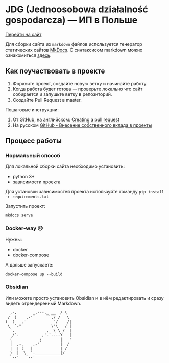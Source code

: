 # JDG (Jednoosobowa działalność gospodarcza)  — ИП в Польше

[Перейти на сайт](https://sobolevbel.github.io/jdg/)

Для сборки сайта из `markdown` файлов используется генератор статических сайтов [MkDocs](https://www.mkdocs.org/).
С синтаксисом markdown можно ознакомиться [здесь](https://docs.github.com/en/get-started/writing-on-github/getting-started-with-writing-and-formatting-on-github/basic-writing-and-formatting-syntax).

## Как поучаствовать в проекте

1. Форкните проект, создайте новую ветку и начинайте работу.
2. Когда работа будет готова — проверьте локально что сайт собирается и запушьте ветку в репозиторий.
3. Создайте Pull Request в master.

Пошаговые инструкции:
1. От GitHub, на английском: [Creating a pull request](https://docs.github.com/en/pull-requests/collaborating-with-pull-requests/proposing-changes-to-your-work-with-pull-requests/creating-a-pull-request)
2. На русском [GitHub - Внесение собственного вклада в проекты](https://git-scm.com/book/ru/v2/GitHub-%D0%92%D0%BD%D0%B5%D1%81%D0%B5%D0%BD%D0%B8%D0%B5-%D1%81%D0%BE%D0%B1%D1%81%D1%82%D0%B2%D0%B5%D0%BD%D0%BD%D0%BE%D0%B3%D0%BE-%D0%B2%D0%BA%D0%BB%D0%B0%D0%B4%D0%B0-%D0%B2-%D0%BF%D1%80%D0%BE%D0%B5%D0%BA%D1%82%D1%8B)

## Процесс работы

### Нормальный способ
Для локальной сборки сайта необходимо установить:

- python 3+
- зависимости проекта

Для установки зависимостей проекта используйте команду `pip install -r requirements.txt`

Запустить проект:

`mkdocs serve`

### Docker-way 🙃

Нужны:
- docker
- docker-compose

А дальше запускаете:

`docker-compose up --build`

### Obsidian
Или можете просто установить Obsidian и в нём редактировать и сразу видеть отрендеренный Markdown.

```
  ,-.       _,---._ __  / \
 /  )    .-'       `./ /   \
(  (   ,'            `/    /|
 \  `-"             \'\   / |
  `.              ,  \ \ /  |
   /`.          ,'-`----Y   |
  (            ;        |   '
  |  ,-.    ,-'         |  /
  |  | (   |            | /
  )  |  \  `.___________|/
  `--'   `--'
```
